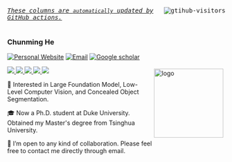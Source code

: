 <div>
    <kbd align="center" valign="center">
        <a href="https://github.com/ChunmingHe">
            <img align="right" src="https://komarev.com/ghpvc/?username=ChunmingHe&label=Visitors&color=red&style=flat&logo=github" alt="gtihub-visitors" />
        </a>
        <u><i>These columns are <code>automatically</code> updated by <a hrerf="https://github.com/features/actions">GitHub actions</a>.</i></u> &ensp;&emsp;&nbsp;&nbsp;&nbsp;&nbsp;&nbsp;&nbsp;&nbsp;&nbsp;&nbsp;&nbsp;&nbsp;&nbsp;&nbsp;&nbsp;&nbsp;&nbsp;&nbsp;&nbsp;&nbsp;&nbsp;&nbsp;&nbsp;&nbsp;&nbsp;&nbsp;&nbsp;&nbsp;&nbsp;&nbsp;&nbsp;&nbsp;&nbsp;&nbsp;&nbsp;&nbsp;&nbsp;&nbsp;&nbsp;&nbsp;&nbsp;&nbsp;&nbsp;&nbsp;&nbsp;&nbsp;&nbsp;
    </kbd>
</div>

### Chunming He
[![Personal Website](https://img.shields.io/badge/Web-ChunmingHe-green)](https://chunminghe.github.io/) [![Email](https://img.shields.io/badge/-chunminghe19990224@gmail.com-yellowgreen?style=flat-square&labelColor=grey&logo=Gmail&logoColor=white&link=mailto:chunminghe19990224@gmail.com)](mailto:chunminghe19990224@gmail.com) [![Google scholar](https://img.shields.io/badge/Google-Scholar-yellow)](https://scholar.google.com/citations?hl=en&user=m0aEH2YAAAAJ) 


  <a href="https://github.com/ChunmingHe">
    <img src="https://badges.strrl.dev/visits/ChunmingHe/ChunmingHe?style=flat-square&color=black&logo=github">
  </a>
  <a href="https://github.com/ChunmingHe">
    <img src="https://badges.strrl.dev/years/ChunmingHe?style=flat-square&color=black&logo=github">
  </a>
  <a href="https://github.com/ChunmingHe?tab=repositories">
    <img src="https://badges.strrl.dev/repos/ChunmingHe?style=flat-square&color=black&logo=github">
  </a>
  <a href="https://gist.github.com/ChunmingHe">
    <img src="https://badges.strrl.dev/gists/ChunmingHe?style=flat-square&color=black&logo=github">
  </a>
  <a href="https://github.com/ChunmingHe">
    <img src="https://badges.strrl.dev/commits/monthly/ChunmingHe?style=flat-square&color=black&logo=github">
  </a>

<img src="https://github-readme-stats.vercel.app/api?username=ChunmingHe&show_icons=true" alt="logo" height="160" align="right" style="margin: 5px; margin-bottom: 20px;" />

:rocket: Interested in Large Foundation Model, Low-Level Computer Vision, and Concealed Object Segmentation.

:mortar_board: Now a Ph.D. student at Duke University. Obtained my Master's degree from Tsinghua University.

💞️ I’m open to any kind of collaboration. Please feel free to contact me directly through email.








<!--
**ChunmingHe/ChunmingHe** is a ✨ _special_ ✨ repository because its `README.md` (this file) appears on your GitHub profile.

Here are some ideas to get you started:

- 🔭 I’m currently working on ...
- 🌱 I’m currently learning ...
- 👯 I’m looking to collaborate on ...
- 🤔 I’m looking for help with ...
- 💬 Ask me about ...
- 📫 How to reach me: ...
- 😄 Pronouns: ...
- ⚡ Fun fact: ...
-->
